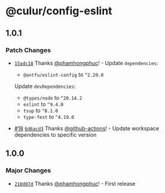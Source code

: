 # @culur/config-eslint

## 1.0.1

### Patch Changes

- [`15adc18`](https://github.com/culur/culur/commit/15adc18a75a80da0691aed71ffee63c3da1fe6c7) Thanks [@phamhongphuc](https://github.com/phamhongphuc)! - Update `dependencies`:

  - `@antfu/eslint-config` to `^2.20.0`

  Update `devDependencies`:

  - `@types/node` to `^20.14.2`
  - `eslint` to `^9.4.0`
  - `tsup` to `^8.1.0`
  - `type-fest` to `^4.19.0`

- [#18](https://github.com/culur/culur/pull/18) [`6d6acd3`](https://github.com/culur/culur/commit/6d6acd31fc09958641f0820d8b4ff35491cab823) Thanks [@github-actions](https://github.com/apps/github-actions)! - Update workspace dependencies to specific version

## 1.0.0

### Major Changes

- [`210d07d`](https://github.com/culur/culur/commit/210d07d7ca6046807a2ff18011635c3b280dd707) Thanks [@phamhongphuc](https://github.com/phamhongphuc)! - First release
